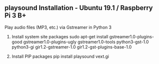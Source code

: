 playsound Installation - Ubuntu 19.1 / Raspberry Pi 3 B+
-------------------------------------------------------------

Play audio files (MP3, etc.) via Gstreamer in Python 3

1. Install system site packages
sudo apt-get install gstreamer1.0-plugins-good gstreamer1.0-plugins-ugly gstreamer1.0-tools python3-gst-1.0 python3-gi gir1.2-gstreamer-1.0 gir1.2-gst-plugins-base-1.0

2. Install PIP packages
pip install playsound vext.gi
